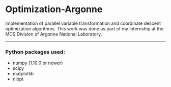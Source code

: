 # Optimization-Argonne

Implementation of parallel variable transformation and coordinate descent optimization algorithms. This work was done as part of my internship at the MCS Division of Argonne National Laboratory.

---

### Python packages used:

* numpy (1.10.0 or newer)
* scipy
* matplotlib
* nlopt
